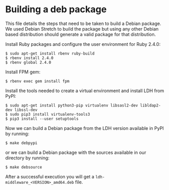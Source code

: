 # Building a deb package #

This file details the steps that need to be taken to build a Debian
package.  We used Debian Stretch to build the package but using any
other Debian based distribution should generate a valid package for
that distribution.

Install Ruby packages and configure the user environment for Ruby 2.4.0:

```
$ sudo apt-get install rbenv ruby-build
$ rbenv install 2.4.0
$ rbenv global 2.4.0
```

Install FPM gem:

```
$ rbenv exec gem install fpm
```

Install the tools needed to create a virtual environment and install
LDH from PyPI:

```
$ sudo apt-get install python3-pip virtualenv libsasl2-dev libldap2-dev libssl-dev
$ sudo pip3 install virtualenv-tools3
$ pip3 install --user setuptools
```

Now we can build a Debian package from the LDH version available in PyPI by running:

```
$ make debpypi
```

or we can build a Debian package with the sources available in our directory by running:

```
$ make debsource
```

After a successful execution you will get a `ldh-middleware_<VERSION>_amd64.deb` file.
